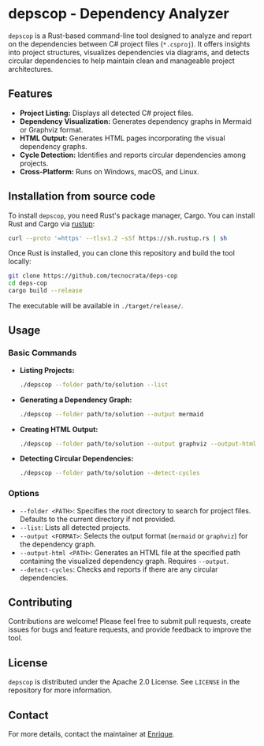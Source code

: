 # depscop - Dependency Analyzer

`depscop` is a Rust-based command-line tool designed to analyze and report on the dependencies between C# project files (`*.csproj`). It offers insights into project structures, visualizes dependencies via diagrams, and detects circular dependencies to help maintain clean and manageable project architectures.

## Features

- **Project Listing:** Displays all detected C# project files.
- **Dependency Visualization:** Generates dependency graphs in Mermaid or Graphviz format.
- **HTML Output:** Generates HTML pages incorporating the visual dependency graphs.
- **Cycle Detection:** Identifies and reports circular dependencies among projects.
- **Cross-Platform:** Runs on Windows, macOS, and Linux.

## Installation from source code

To install `depscop`, you need Rust's package manager, Cargo. You can install Rust and Cargo via [rustup](https://rustup.rs/):

```bash
curl --proto '=https' --tlsv1.2 -sSf https://sh.rustup.rs | sh
```

Once Rust is installed, you can clone this repository and build the tool locally:

```bash
git clone https://github.com/tecnocrata/deps-cop
cd deps-cop
cargo build --release
```

The executable will be available in `./target/release/`.

## Usage

### Basic Commands

- **Listing Projects:**
  ```bash
  ./depscop --folder path/to/solution --list
  ```
- **Generating a Dependency Graph:**
  ```bash
  ./depscop --folder path/to/solution --output mermaid
  ```
- **Creating HTML Output:**
  ```bash
  ./depscop --folder path/to/solution --output graphviz --output-html path/to/output.html
  ```
- **Detecting Circular Dependencies:**
  ```bash
  ./depscop --folder path/to/solution --detect-cycles
  ```

### Options

- `--folder <PATH>`: Specifies the root directory to search for project files. Defaults to the current directory if not provided.
- `--list`: Lists all detected projects.
- `--output <FORMAT>`: Selects the output format (`mermaid` or `graphviz`) for the dependency graph.
- `--output-html <PATH>`: Generates an HTML file at the specified path containing the visualized dependency graph. Requires `--output`.
- `--detect-cycles`: Checks and reports if there are any circular dependencies.

## Contributing

Contributions are welcome! Please feel free to submit pull requests, create issues for bugs and feature requests, and provide feedback to improve the tool.

## License

`depscop` is distributed under the Apache 2.0 License. See `LICENSE` in the repository for more information.

## Contact

For more details, contact the maintainer at [Enrique](mailto:your.enrique@ortuno.net).
